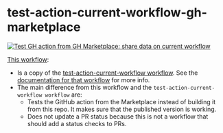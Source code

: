 # test-action-current-workflow-gh-marketplace

[![Test GH action from GH Marketplace: share data on current workflow](https://github.com/edumserrano/share-jobs-data/actions/workflows/test-action-current-workflow-gh-marketplace.yml/badge.svg)](https://github.com/edumserrano/share-jobs-data/actions/workflows/test-action-current-workflow-gh-marketplace.yml)

[This workflow](/.github/workflows/test-action-current-workflow-gh-marketplace.yml):

- Is a copy of the [test-action-current-workflow workflow](/.github/workflows/test-action-current-workflow.yml). See the [documentation for that workflow](/docs/dev-notes/workflows/test-action-current-workflow.md) for more info.
- The main difference from this workflow and the `test-action-current-workflow workflow` are:
  - Tests the GitHub action from the Marketplace instead of building it from this repo. It makes sure that the published version is working.
  - Does not update a PR status because this is not a workflow that should add a status checks to PRs.
